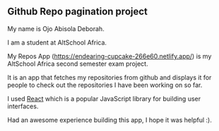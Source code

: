 ## Github Repo pagination project

My name is Ojo Abisola Deborah.

I am a student at AltSchool Africa.

My Repos App (https://endearing-cupcake-266e60.netlify.app/) is my AltSchool Africa second semester exam project.

It is an app that fetches my repositories from github and displays it for people to check out the repositories I have been working on so far.

I used [React](https://reactjs.org/) which is a popular JavaScript library for building user interfaces.

Had an awesome experience building this app, I hope it was helpful :).
